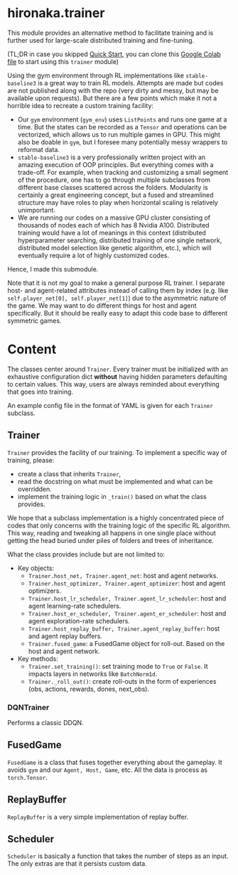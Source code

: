 # hironaka.trainer
This module provides an alternative method to facilitate training and is further used for large-scale distributed training and fine-tuning.

(TL;DR in case you skipped [Quick Start](../README.md#quick-start), you can clone this [Google Colab file](https://colab.research.google.com/drive/1nVnVA6cyg0GT5qTadJTJH7aU6smgopLm?usp=sharing) to start using this `trainer` module)

Using the gym environment through RL implementations like `stable-baseline3` is a great way to train RL models. Attempts are made but codes are not published along with the repo (very dirty and messy, but may be available upon requests). But there are a few points which make it not a horrible idea to recreate a custom training facility:
- Our `gym` environment (`gym_env`) uses `ListPoints` and runs one game at a time. But the states can be recorded as a `Tensor` and operations can be vectorized, which allows us to run multiple games in GPU. This might also be doable in `gym`, but I foresee many potentially messy wrappers to reformat data.
- `stable-baseline3` is a very professionally written project with an amazing execution of OOP principles. But everything comes with a trade-off. For example, when tracking and customizing a small segment of the procedure, one has to go through multiple subclasses from different base classes scattered across the folders. Modularity is certainly a great engineering concept, but a fused and streamlined structure may have roles to play when horizontal scaling is relatively unimportant.
- We are running our codes on a massive GPU cluster consisting of thousands of nodes each of which has 8 Nvidia A100. Distributed training would have a lot of meanings in this context (distributed hyperparameter searching, distributed training of one single network, distributed model selection like genetic algorithm, etc.), which will eventually require a lot of highly customized codes.

Hence, I made this submodule.

Note that it is not my goal to make a general purpose RL trainer. I separate host- and agent-related attributes instead of calling them by index (e.g. like `self.player_net[0], self.player_net[1]`) due to the asymmetric nature of the game. We may want to do different things for host and agent specifically.
But it should be really easy to adapt this code base to different symmetric games. 
# Content
The classes center around `Trainer`. Every trainer must be initialized with an exhaustive configuration dict **without** having hidden parameters defaulting to certain values. This way, users are always reminded about everything that goes into training. 

An example config file in the format of YAML is given for each `Trainer` subclass.
## Trainer
`Trainer` provides the facility of our training. To implement a specific way of training, please:
- create a class that inherits `Trainer`,
- read the docstring on what must be implemented and what can be overridden.
- implement the training logic in `_train()` based on what the class provides.

We hope that a subclass implementation is a highly concentrated piece of codes that only concerns with the training logic of the specific RL algorithm. This way, reading and tweaking all happens in one single place without getting the head buried under piles of folders and trees of inheritance.

What the class provides include but are not limited to:
- Key objects:
  - `Trainer.host_net, Trainer.agent_net`: host and agent networks.
  - `Trainer.host_optimizer, Trainer.agent_optimizer`: host and agent optimizers.
  - `Trainer.host_lr_scheduler, Trainer.agent_lr_scheduler`: host and agent learning-rate schedulers.
  - `Trainer.host_er_scheduler, Trainer.agent_er_scheduler`: host and agent exploration-rate schedulers.
  - `Trainer.host_replay_buffer, Trainer.agent_replay_buffer`: host and agent replay buffers.
  - `Trainer.fused_game`: a FusedGame object for roll-out. Based on the host and agent network.
- Key methods:
  - `Trainer.set_training()`: set training mode to `True` or `False`. It impacts layers in networks like `BatchNorm1d`. 
  - `Trainer._roll_out()`: create roll-outs in the form of experiences (obs, actions, rewards, dones, next_obs).

### DQNTrainer
  Performs a classic DDQN.
## FusedGame
`FusedGame` is a class that fuses together everything about the gameplay. It avoids `gym` and our `Agent, Host, Game`, etc. All the data is process as `torch.Tensor`.
## ReplayBuffer
`ReplayBuffer` is a very simple implementation of replay buffer.
## Scheduler
`Scheduler` is basically a function that takes the number of steps as an input. The only extras are that it persists custom data.